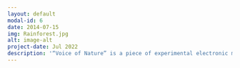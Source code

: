 ```yaml
---
layout: default
modal-id: 6
date: 2014-07-15
img: Rainforest.jpg
alt: image-alt
project-date: Jul 2022
description: '“Voice of Nature” is a piece of experimental electronic music that I composed and produced with Ableton Live. By using samples of places suffering from climate changes such as melting glaciers and diminishing rainforests, and warping and editing them in Simpler of Live, I was able to design a handful of unique timbres (for instance, the synth chord sound that lasts throughout the piece) and showcase the beauty and mystery of nature. In the making of their arrangement, I applied MIDI effects such as MPE control and Microtuner in order to create dedicate tune changes, and wrote polytonal melodies and polyrhythm beats (inspired by the music genre named Math Rock) to enrich the auditory color. At the end of this song, I combined some Neuro Hop style basslines with several samples recorded under the sea to create a dark and mysterious atmosphere. “Voice of Nature” is created aiming to raise our awareness of protecting the environment, and reminding us of the special, pictorial beauty of the world. (<a href="https://soundcloud.com/kaiyang-zhao/voice-of-nature/s-U1WFr9cwKZt?si=53a937492e22442e95ec125a2d0c099f&utm_source=clipboard&utm_medium=text&utm_campaign=social_sharing">Audio source</a> / <a href="https://drive.google.com/file/d/1q8Am1nAOFlfC6vgusN9DOJYqPY40KkVu/view?us p=sharing">Explanation document</a>)'
---
```

